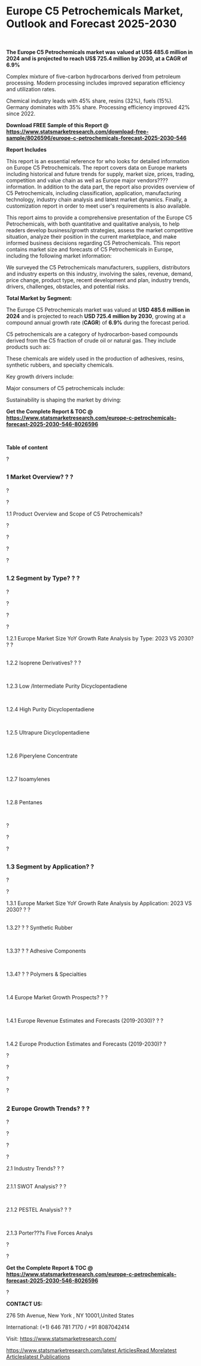 <h1>Europe C5 Petrochemicals Market, Outlook and Forecast 2025-2030</h1><br/><p><strong>The Europe C5 Petrochemicals market was valued at US$ 485.6 million in 2024 and is projected to reach US$ 725.4 million by 2030, at a <strong>CAGR</strong> of 6.9%</strong></p>
 
 
 
 <p>Complex mixture of five-carbon hydrocarbons derived from petroleum processing. Modern processing includes improved separation efficiency and utilization rates.</p>
 
 
 
 <p>Chemical industry leads with 45% share, resins (32%), fuels (15%). Germany dominates with 35% share. Processing efficiency improved 42% since 2022.</p>
 
 
 
 <p><strong>Download FREE Sample of this Report @ <a href="https://www.statsmarketresearch.com/download-free-sample/8026596/europe-c-petrochemicals-forecast-2025-2030-546">https://www.statsmarketresearch.com/download-free-sample/8026596/europe-c-petrochemicals-forecast-2025-2030-546</a></strong></p>
 
 
 
 <p><strong>Report Includes</strong></p>
 
 
 
 <p>This report is an essential reference for who looks for detailed information on Europe C5 Petrochemicals. The report covers data on Europe markets including historical and future trends for supply, market size, prices, trading, competition and value chain as well as Europe major vendors???? information. In addition to the data part, the report also provides overview of C5 Petrochemicals, including classification, application, manufacturing technology, industry chain analysis and latest market dynamics. Finally, a customization report in order to meet user&#39;s requirements is also available.</p>
 
 
 
 <p>This report aims to provide a comprehensive presentation of the Europe C5 Petrochemicals, with both quantitative and qualitative analysis, to help readers develop business/growth strategies, assess the market competitive situation, analyze their position in the current marketplace, and make informed business decisions regarding C5 Petrochemicals. This report contains market size and forecasts of C5 Petrochemicals in Europe, including the following market information:</p>
 
 
 
 <p>We surveyed the C5 Petrochemicals manufacturers, suppliers, distributors and industry experts on this industry, involving the sales, revenue, demand, price change, product type, recent development and plan, industry trends, drivers, challenges, obstacles, and potential risks.</p>
 
 
 
 <p><strong>Total Market by Segment:</strong></p>
 
 
 
 <p>The Europe C5 Petrochemicals market was valued at <strong>USD 485.6 million in 2024</strong> and is projected to reach <strong>USD 725.4 million by 2030</strong>, growing at a compound annual growth rate (<strong>CAGR</strong>) of <strong>6.9%</strong> during the forecast period.</p>
 
 
 
 <p>C5 petrochemicals are a category of hydrocarbon-based compounds derived from the C5 fraction of crude oil or natural gas. They include products such as:</p>
 
 
 
 <p>These chemicals are widely used in the production of adhesives, resins, synthetic rubbers, and specialty chemicals.</p>
 
 
 
 <p>Key growth drivers include:</p>
 
 
 
 <p>Major consumers of C5 petrochemicals include:</p>
 
 
 
 <p>Sustainability is shaping the market by driving:</p>
 
 
 
 <div><b>Get the Complete Report & TOC @ <a href="https://www.statsmarketresearch.com/europe-c-petrochemicals-forecast-2025-2030-546-8026596">https://www.statsmarketresearch.com/europe-c-petrochemicals-forecast-2025-2030-546-8026596</a></b></div>
 
 
 
 <p><br />
 
 <b>Table of content</b></p>
 
 
 
 <p>? </p>
 
 
 
 <h2><span style="font-size:16px"><strong>1 Market Overview? ? ? </strong></span></h2>
 
 
 
 <p>? </p>
 
 
 
 <p>? </p>
 
 
 
 <p>1.1 Product Overview and Scope of C5 Petrochemicals? </p>
 
 
 
 <p>? </p>
 
 
 
 <p>? </p>
 
 
 
 <p>? </p>
 
 
 
 <p>? </p>
 
 
 
 <h2><strong><span style="font-size:16px">1.2 Segment by Type? ? ? </span></strong></h2>
 
 
 
 <p>? </p>
 
 
 
 <p>? </p>
 
 
 
 <p>? </p>
 
 
 
 <p>? </p>
 
 
 
 <p>1.2.1 Europe Market Size YoY Growth Rate Analysis by Type: 2023 VS 2030? ? ? <br />
 
 <br />
 
 1.2.2 Isoprene Derivatives? ? ? <br />
 
 <br />
 
 1.2.3 Low /Intermediate Purity Dicyclopentadiene<br />
 
 <br />
 
 1.2.4 High Purity Dicyclopentadiene<br />
 
 <br />
 
 1.2.5 Ultrapure Dicyclopentadiene<br />
 
 <br />
 
 1.2.6 Piperylene Concentrate<br />
 
 <br />
 
 1.2.7 Isoamylenes<br />
 
 <br />
 
 1.2.8 Pentanes<br />
 
 <br />
 
 ? </p>
 
 
 
 <p>? </p>
 
 
 
 <p>? </p>
 
 
 
 <h2><span style="font-size:16px"><strong>1.3 Segment by Application? ? </strong></span></h2>
 
 
 
 <p>? </p>
 
 
 
 <p>? </p>
 
 
 
 <p>1.3.1 Europe Market Size YoY Growth Rate Analysis by Application: 2023 VS 2030? ? ? <br />
 
 <br />
 
 1.3.2? ? ? Synthetic Rubber<br />
 
 <br />
 
 1.3.3? ? ? Adhesive Components<br />
 
 <br />
 
 1.3.4? ? ? Polymers & Specialties<br />
 
 <br />
 
 1.4 Europe Market Growth Prospects? ? ? <br />
 
 <br />
 
 1.4.1 Europe Revenue Estimates and Forecasts (2019-2030)? ? ? <br />
 
 <br />
 
 1.4.2 Europe Production Estimates and Forecasts (2019-2030)? ? </p>
 
 
 
 <p>? </p>
 
 
 
 <p>? </p>
 
 
 
 <p>? </p>
 
 
 
 <p>? </p>
 
 
 
 <h2><span style="font-size:16px"><strong>2 Europe Growth Trends? ? ? </strong></span></h2>
 
 
 
 <p>? </p>
 
 
 
 <p>? </p>
 
 
 
 <p>? </p>
 
 
 
 <p>? </p>
 
 
 
 <p>2.1 Industry Trends? ? ? <br />
 
 <br />
 
 2.1.1 SWOT Analysis? ? ? <br />
 
 <br />
 
 2.1.2 PESTEL Analysis? ? ? <br />
 
 <br />
 
 2.1.3 Porter???s Five Forces Analys</p>
 
 
 
 <p>? </p>
 
 
 
 <p>? </p>
 
 
 
 <div><b>Get the Complete Report & TOC @ <a href="https://www.statsmarketresearch.com/europe-c-petrochemicals-forecast-2025-2030-546-8026596">https://www.statsmarketresearch.com/europe-c-petrochemicals-forecast-2025-2030-546-8026596</a></b></div>
 
 
 
 <p>? </p>
 
 
 
 <p><b>CONTACT US:</b><br />
 
 276 5th Avenue, New York , NY 10001,United States<br />
 
 International: (+1) 646 781 7170 / +91 8087042414<br />
 
 Visit: <a href="https://www.statsmarketresearch.com/">https://www.statsmarketresearch.com/</a><br />
 
 <a href="https://gyeongbokgung.com">https://www.statsmarketresearch.com/</a><a href="https://hallyeomaritime.com">latest Articles</a><a href="https://jingwansa.com">Read More</a><a href="https://nguoiviet.jp/">latest Articles</a><a href="https://www.intelmarketresearch.com/">latest Publications</a></p>